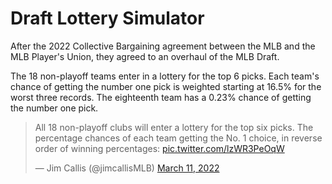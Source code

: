 # Draft Lottery Simulator

After the 2022 Collective Bargaining agreement between the MLB and the MLB Player's Union, they agreed to an overhaul of the MLB Draft.

The 18 non-playoff teams enter in a lottery for the top 6 picks. Each team's chance of getting the number one pick is weighted starting at 16.5% for the worst three records. The eighteenth team has a 0.23% chance of getting the number one pick.

<blockquote class="twitter-tweet"><p lang="en" dir="ltr">All 18 non-playoff clubs will enter a lottery for the top six picks. The percentage chances of each team getting the No. 1 choice, in reverse order of winning percentages: <a href="https://t.co/lzWR3PeOqW">pic.twitter.com/lzWR3PeOqW</a></p>&mdash; Jim Callis (@jimcallisMLB) <a href="https://twitter.com/jimcallisMLB/status/1502119703573061646?ref_src=twsrc%5Etfw">March 11, 2022</a></blockquote> <script async src="https://platform.twitter.com/widgets.js" charset="utf-8"></script> 
